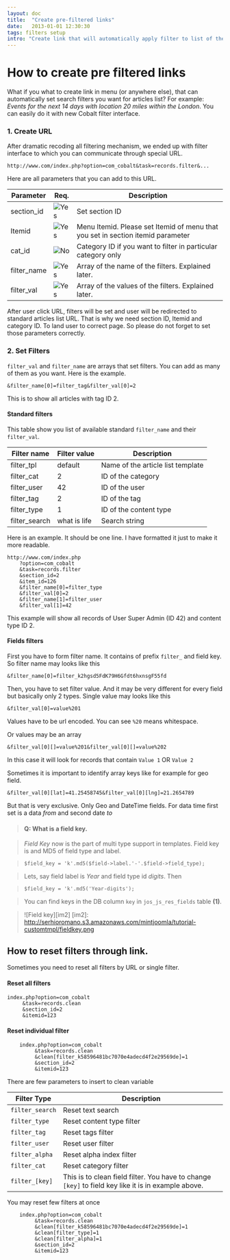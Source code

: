 ```yaml
---
layout: doc
title:  "Create pre-filtered links"
date:   2013-01-01 12:30:30
tags: filters setup
intro: "Create link that will automatically apply filter to list of the articles."
---
```

# How to create pre filtered links

What if you what to create link in menu (or anywhere else), that can automatically set search filters you want for articles list? For example: _Events for the next 14 days with location 20 miles within the London_. You can easily do it with new Cobalt filter interface.

### 1. Create URL

After dramatic recoding all filtering mechanism, we ended up with filter interface to which you can communicate through special URL.

	http://www.com/index.php?option=com_cobalt&task=records.filter&...

Here are all parameters that you can add to this URL.

Parameter			| Req.		| Description
--------------------|-----------|------
section_id			| ![Yes][1] | Set section ID
Itemid				| ![Yes][1] | Menu Itemid. Please set Itemid of menu that you set in section itemid parameter
cat_id				| ![No][2] | Category ID if you want to filter in particular category only
filter_name			| ![Yes][1] | Array of the name of the filters. Explained later.
filter_val			| ![Yes][1] | Array of the values of the filters. Explained later.

[1]: http://www.mintjoomla.com/media/mint/icons/16/tick.png
[2]: http://www.mintjoomla.com/media/mint/icons/16/cross.png

After user click URL, filters will be set and user will be redirected to standard articles list URL. That is why we need section ID, Itemid and category ID. To land user to correct page. So please do not forget to set those parameters correctly.

### 2. Set Filters

`filter_val` and `filter_name` are arrays that set filters. You can add as many of them as you want. Here is the example.

	&filter_name[0]=filter_tag&filter_val[0]=2

This is to show all articles with tag ID 2.

#### Standard filters

This table show you list of available standard `filter_name` and their `filter_val`.

Filter name		| Filter value	| Description
----------------|---------------|-------------
filter_tpl		| default		| Name of the article list template
filter_cat		| 2				| ID of the category
filter_user		| 42			| ID of the user
filter_tag		| 2				| ID of the tag
filter_type		| 1				| ID of the content type
filter_search	| what is life	| Search string

Here is an example. It should be one line. I have formatted it just to make it more readable.

	http://www.com/index.php
		?option=com_cobalt
		&task=records.filter
		&section_id=2
		&item_id=126
		&filter_name[0]=filter_type
		&filter_val[0]=2
		&filter_name[1]=filter_user
		&filter_val[1]=42

This example will show all records of User Super Admin (ID 42) and content type ID 2.

#### Fields filters

First you have to form filter name. It contains of prefix `filter_` and field key. So filter name may looks like this

	&filter_name[0]=filter_k2hgsd5FdK79H6Gfdt6hxnsgF55fd

Then, you have to set filter value. And it may be very different for every field but basically only 2 types. Single value may looks like this

	&filter_val[0]=value%201

Values have to be url encoded. You can see `%20` means whitespace. 

Or values may be an array

	&filter_val[0][]=value%201&filter_val[0][]=value%202

In this case it will look for records that contain `Value 1` OR `Value 2`

Sometimes it is important to identify array keys like for example for geo field.

	&filter_val[0][lat]=41.25458745&filter_val[0][lng]=21.2654789

But that is very exclusive. Only Geo and DateTime fields. For data time first set is a data _from_ and second date _to_

>#### Q: What is a field key.

>_Field Key_ now is the part of multi type support in templates. Field key is and MD5 of field type and label.

>	  $field_key = 'k'.md5($field->label.'-'.$field->field_type); 

>Lets, say field label is _Year_ and field type id _digits_. Then 

>	  $field_key = 'k'.md5('Year-digits');

> You can find keys in the DB column `key` in `jos_js_res_fields` table **(1)**.

>![Field key][im2]
[im2]: http://serhioromano.s3.amazonaws.com/mintjoomla/tutorial-customtmpl/fieldkey.png

## How to reset filters through link.

Sometimes you need to reset all filters by URL or single filter.

#### Reset all filters


    index.php?option=com_cobalt
         &task=records.clean
         &section_id=2 
         &itemid=123

#### Reset individual filter

        index.php?option=com_cobalt
             &task=records.clean
             &clean[filter_k58596481bc7070e4adecd4f2e29569de]=1
             &section_id=2 
             &itemid=123

There are few parameters to insert to clean variable 

Filter Type       | Description
------------------|------------
`filter_search`   | Reset text search
`filter_type`     | Reset content type filter
`filter_tag`      | Reset tags filter
`filter_user`     | Reset user filter
`filter_alpha`    | Reset alpha index filter
`filter_cat`      | Reset category filter
`filter_[key]`    | This is to clean field filter. You have to change `[key]` to field key like it is in example above.

You may reset few filters at once

        index.php?option=com_cobalt
             &task=records.clean
             &clean[filter_k58596481bc7070e4adecd4f2e29569de]=1
             &clean[filter_type]=1
             &clean[filter_alpha]=1
             &section_id=2 
             &itemid=123

